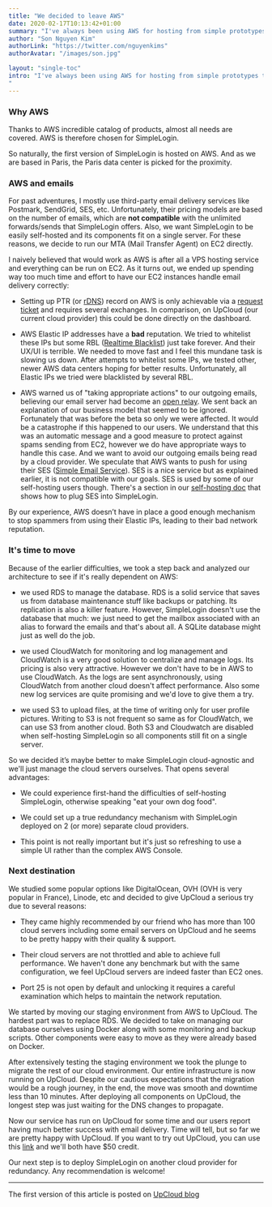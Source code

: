 ```yaml
---
title: "We decided to leave AWS"
date: 2020-02-17T10:13:42+01:00
summary: "I've always been using AWS for hosting from simple prototypes to critical B2B systems. Thanks to its incredible catalog of products, almost all needs are covered..."
author: "Son Nguyen Kim"
authorLink: "https://twitter.com/nguyenkims"
authorAvatar: "/images/son.jpg"

layout: "single-toc"
intro: "I've always been using AWS for hosting from simple prototypes to critical B2B systems. Here's why I decided to leave AWS
"
---
```


### Why AWS

Thanks to AWS incredible catalog of products, almost all needs are covered. AWS is therefore chosen for SimpleLogin.

So naturally, the first version of SimpleLogin is hosted on AWS. And as we are based in Paris, the Paris data center is picked for the proximity.

### AWS and emails

For past adventures, I mostly use third-party email delivery services like Postmark, SendGrid, SES, etc. Unfortunately, their pricing models are based on the number of emails, which are **not compatible** with the unlimited forwards/sends that SimpleLogin offers. Also, we want SimpleLogin to be easily self-hosted and its components fit on a single server. For these reasons, we decide to run our MTA (Mail Transfer Agent) on EC2 directly.

I naively believed that would work as AWS is after all a VPS hosting service and everything can be run on EC2.  As it turns out, we ended up spending way too much time and effort to have our EC2 instances handle email delivery correctly:

- Setting up PTR (or [rDNS](https://en.wikipedia.org/wiki/Reverse_DNS_lookup)) record on AWS is only achievable via a [request ticket](https://aws.amazon.com/blogs/aws/reverse-dns-for-ec2s-elastic-ip-addresses/) and requires several exchanges. In comparison, on UpCloud (our current cloud provider) this could be done directly on the dashboard.

- AWS Elastic IP addresses have a **bad** reputation. We tried to whitelist these IPs but some RBL ([Realtime Blacklist](https://en.wikipedia.org/wiki/Domain_Name_System-based_Blackhole_List)) just take forever. And their UX/UI is terrible. We needed to move fast and I feel this mundane task is slowing us down. After attempts to whitelist some IPs, we tested other, newer AWS data centers hoping for better results. Unfortunately, all Elastic IPs we tried were blacklisted by several RBL.

- AWS warned us of "taking appropriate actions" to our outgoing emails, believing our email server had become an [open relay](https://en.wikipedia.org/wiki/Open_mail_relay). We sent back an explanation of our business model that seemed to be ignored. Fortunately that was before the beta so only we were affected. It would be a catastrophe if this happened to our users. We understand that this was an automatic message and a good measure to protect against spams sending from EC2, however we do have appropriate ways to handle this case. And we want to avoid our outgoing emails being read by a cloud provider. We speculate that AWS wants to push for using their SES ([Simple Email Service](https://aws.amazon.com/ses/)). SES is a nice service but as explained earlier, it is not compatible with our goals. SES is used by some of our self-hosting users though. There's a section in our [self-hosting doc](https://github.com/simple-login/app/blob/master/docs/ses.md) that shows how to plug SES into SimpleLogin.

By our experience, AWS doesn’t have in place a good enough mechanism to stop spammers from using their Elastic IPs, leading to their bad network reputation.

### It's time to move

Because of the earlier difficulties, we took a step back and analyzed our architecture to see if it's really dependent on AWS:

- we used RDS to manage the database. RDS is a solid service that saves us from database maintenance stuff like backups or patching. Its replication is also a killer feature. However, SimpleLogin doesn't use the database that much: we just need to get the mailbox associated with an alias to forward the emails and that's about all. A SQLite database might just as well do the job.

- we used CloudWatch for monitoring and log management and CloudWatch is a very good solution to centralize and manage logs. Its pricing is also very attractive. However we don't have to be in AWS to use CloudWatch. As the logs are sent asynchronously, using CloudWatch from another cloud doesn't affect performance. Also some new log services are  quite promising and we'd love to give them a try.

- we used S3 to upload files, at the time of writing only for user profile pictures. Writing to S3 is not frequent so same as for CloudWatch, we can use S3 from another cloud. Both S3 and Cloudwatch are disabled when self-hosting SimpleLogin so all components still fit on a single server.

So we decided it’s maybe better to make SimpleLogin cloud-agnostic and we'll just manage the cloud servers ourselves. That opens several advantages:

- We could experience first-hand the difficulties of self-hosting SimpleLogin, otherwise speaking "eat your own dog food".

- We could set up a true redundancy mechanism with SimpleLogin deployed on 2 (or more) separate cloud providers.
- This point is not really important but it's just so refreshing to use a simple UI rather than the complex AWS Console.

### Next destination

We studied some popular options like DigitalOcean, OVH (OVH is very popular in France), Linode, etc and decided to give UpCloud a serious try due to several reasons:

- They came highly recommended by our friend who has more than 100 cloud servers including some email servers on UpCloud and he seems to be pretty happy with their quality & support.

- Their cloud servers are not throttled and able to achieve full performance. We haven't done any benchmark but with the same configuration, we feel UpCloud servers are indeed faster than EC2 ones.

- Port 25 is not open by default and unlocking it requires a careful examination which helps to maintain the network reputation.

We started by moving our staging environment from AWS to UpCloud. The hardest part was to replace RDS. We decided to take on managing our database ourselves using Docker along with some monitoring and backup scripts. Other components were easy to move as they were already based on Docker.

After extensively testing the staging environment we took the plunge to migrate the rest of our cloud environment. Our entire infrastructure is now running on UpCloud. Despite our cautious expectations that the migration would be a rough journey, in the end, the move was smooth and downtime less than 10 minutes. After deploying all components on UpCloud, the longest step was just waiting for the DNS changes to propagate.

Now our service has run on UpCloud for some time and our users report having much better success with email delivery. Time will tell, but so far we are pretty happy with UpCloud. If you want to try out UpCloud, you can use this [link](https://www.upcloud.com/register/?promo=simplelogin&utm_source=simplelogin.io&utm_medium=banner&utm_campaign=Simplelogin_logo) and we'll both have $50 credit.

Our next step is to deploy SimpleLogin on another cloud provider for redundancy. Any recommendation is welcome!

---
The first version of this article is posted on [UpCloud blog](https://upcloud.com/community/stories/importance-network-reputation-email-delivery/)

